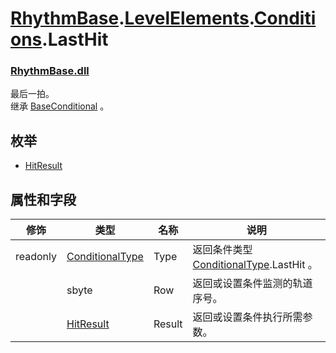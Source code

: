 # [RhythmBase](../namespaces.md).[LevelElements](../namespace/LevelElements.md).[Conditions](../namespace/Conditions.md).LastHit
### [RhythmBase.dll](../assembly/RhythmBase.md)
最后一拍。  
继承 [BaseConditional](../class/BaseConditional.md) 。

## 枚举

- [HitResult](../enum/LastHit.HitResult.md)

## 属性和字段

修饰 | 类型 | 名称 | 说明
-|-|-|-
readonly | [ConditionalType](../enum/ConditionalType.md) | Type | 返回条件类型 [ConditionalType](../enum/ConditionalType.md).LastHit 。
| | sbyte | Row | 返回或设置条件监测的轨道序号。
| | [HitResult](../enum/LastHit.HitResult.md) | Result | 返回或设置条件执行所需参数。